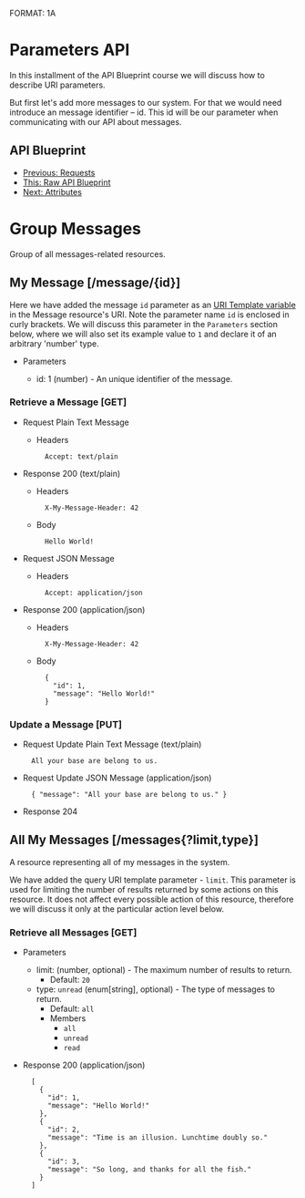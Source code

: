 FORMAT: 1A

# Parameters API
In this installment of the API Blueprint course we will discuss how to describe URI parameters.

But first let's add more messages to our system. For that we would need
introduce an message identifier – id. This id will be our parameter when
communicating with our API about messages.

## API Blueprint
+ [Previous: Requests](06.%20Requests.md)
+ [This: Raw API Blueprint](https://raw.github.com/apiaryio/api-blueprint/master/examples/07.%20Parameters.md)
+ [Next: Attributes](08.%20Attributes.md)

# Group Messages
Group of all messages-related resources.

## My Message [/message/{id}]
Here we have added the message `id` parameter as an
[URI Template variable](http://tools.ietf.org/html/rfc6570) in the Message
resource's URI. Note the parameter name `id` is enclosed in curly brackets. We
will discuss this parameter in the `Parameters` section below, where we will
also set its example value to `1` and declare it of an arbitrary 'number' type.

+ Parameters

    + id: 1 (number) - An unique identifier of the message.

### Retrieve a Message [GET]

+ Request Plain Text Message

    + Headers

            Accept: text/plain

+ Response 200 (text/plain)

    + Headers

            X-My-Message-Header: 42

    + Body

            Hello World!

+ Request JSON Message

    + Headers

            Accept: application/json

+ Response 200 (application/json)

    + Headers

            X-My-Message-Header: 42

    + Body

            {
              "id": 1,
              "message": "Hello World!"
            }

### Update a Message [PUT]

+ Request Update Plain Text Message (text/plain)

        All your base are belong to us.

+ Request Update JSON Message (application/json)

        { "message": "All your base are belong to us." }

+ Response 204

## All My Messages [/messages{?limit,type}]
A resource representing all of my messages in the system.

We have added the query URI template parameter - `limit`. This parameter is
used for limiting the number of results returned by some actions on this
resource. It does not affect every possible action of this resource, therefore
we will discuss it only at the particular action level below.

### Retrieve all Messages [GET]

+ Parameters

    + limit: (number, optional) - The maximum number of results to return.
        + Default: `20`
    + type: `unread` (enum[string], optional) - The type of messages to return.
        + Default: `all`
        + Members
          + `all`
          + `unread`
          + `read`

+ Response 200 (application/json)

        [
          {
            "id": 1,
            "message": "Hello World!"
          },
          {
            "id": 2,
            "message": "Time is an illusion. Lunchtime doubly so."
          },
          {
            "id": 3,
            "message": "So long, and thanks for all the fish."
          }
        ]
